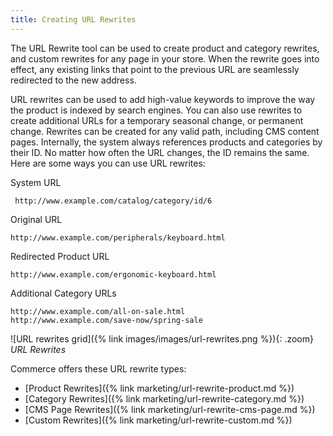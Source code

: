 ```yaml
---
title: Creating URL Rewrites
---
```


The URL Rewrite tool can be used to create product and category rewrites, and custom rewrites for any page in your store. When the rewrite goes into effect, any existing links that point to the previous URL are seamlessly redirected to the new address.

URL rewrites can be used to add high-value keywords to improve the way the product is indexed by search engines. You can also use rewrites to create additional URLs for a temporary seasonal change, or permanent change. Rewrites can be created for any valid path, including CMS content pages. Internally, the system always references products and categories by their ID. No matter how often the URL changes, the ID remains the same. Here are some ways you can use URL rewrites:

System URL

     http://www.example.com/catalog/category/id/6

Original URL

    http://www.example.com/peripherals/keyboard.html

Redirected Product URL

    http://www.example.com/ergonomic-keyboard.html

Additional Category URLs

    http://www.example.com/all-on-sale.html
    http://www.example.com/save-now/spring-sale

![URL rewrites grid]({% link images/images/url-rewrites.png %}){: .zoom}
_URL Rewrites_

Commerce offers these URL rewrite types:

* [Product Rewrites]({% link marketing/url-rewrite-product.md %})
* [Category Rewrites]({% link marketing/url-rewrite-category.md %})
* [CMS Page Rewrites]({% link marketing/url-rewrite-cms-page.md %})
* [Custom Rewrites]({% link marketing/url-rewrite-custom.md %})
